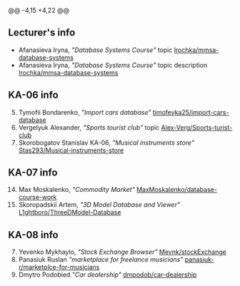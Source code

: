 @@ -4,15 +4,22 @@

## Lecturer's info  

- Afanasieva Iryna, *"Database Systems Course"* topic [lrochka/mmsa-database-systems](https://github.com/lrochka/mmsa-database-systems)
- Afanasieva Iryna, *"Database Systems Course"* topic description [lrochka/mmsa-database-systems](https://github.com/lrochka/mmsa-database-systems)

## KA-06 info

5. Tymofii Bondarenko, *"Import cars database"* [timofeyka25/import-cars-database](https://github.com/timofeyka25/import-cars-database)
7. Vergelyuk Alexander, *"Sports tourist club"* topic [Alex-Verg/Sports-turist-club](https://github.com/Alex-Verg/Sports-turist-club)
23. Skorobogatov Stanislav KA-06, *"Musical instruments store"* [Stas293/Musical-instruments-store](https://github.com/Stas293/Musical-instruments-store)

## KA-07 info

14. Max Moskalenko, *"Commodity Market"* [MaxMoskalenko/database-course-work](https://github.com/MaxMoskalenko/database-course-work)
23. Skoropadskii Artem, *"3D Model Database and Viewer"* [L1ghtboro/ThreeDModel-Database](https://github.com/L1ghtboro/ThreeDModel-Database)

## KA-08 info

7. Yevenko Mykhaylo, *"Stock Exchange Browser"* [Mevnk/stockExchange](https://github.com/Mevnk/stockExchange)
15. Panasiuk Ruslan *"marketplace for freelance musicians"* [panasiuk-r/marketplce-for-musicians](https://github.com/panasiuk-r/marketplce-for-musicians) 
16. Dmytro Podobied *"Car dealership"* [dmpodob/car-dealership](https://github.com/dmpodob/car-dealership)

[icon-awesome]: https://cdn.rawgit.com/sindresorhus/awesome/d7305f38d29fed78fa85652e3a63e154dd8e8829/media/badge.svg
